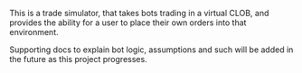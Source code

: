 This is a trade simulator, that takes bots trading in a virtual CLOB, and provides the ability for a user to place their own orders into that environment. 

Supporting docs to explain bot logic, assumptions and such will be added in the future as this project progresses.
